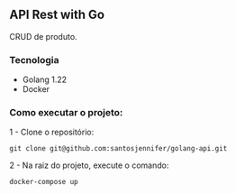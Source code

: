 ## API Rest with Go
CRUD de produto.

### Tecnologia
- Golang 1.22
- Docker

### Como executar o projeto:

1 - Clone o repositório:

```
git clone git@github.com:santosjennifer/golang-api.git
```

2 - Na raiz do projeto, execute o comando:

```
docker-compose up 
```
